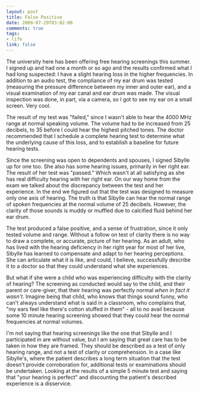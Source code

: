 ```yaml
--- 
layout: post
title: False Positive
date: 2009-07-29T03:02:00
comments: true
tags:
- life
link: false
---
```

The university here has been offering free hearing screenings this summer. I signed up and had one a month or so ago and the results confirmed what I had long suspected: I have a slight hearing loss in the higher frequencies. In addition to an audio test, the compliance of my ear drum was tested (measuring the pressure difference between my inner and outer ear), and a visual examination of my ear canal and ear drum was made. The visual inspection was done, in part, via a camera, so I got to see my ear on a small screen. Very cool.

The result of my test was "failed," since I wasn't able to hear the 4000 MHz range at normal speaking volume. The volume had to be increased from 25 decibels, to 35 before I could hear the highest pitched tones. The doctor recommended that I schedule a complete hearing test to determine what the underlying cause of this loss, and to establish a baseline for future hearing tests.

Since the screening was open to dependents and spouses, I signed Sibylle up for one too. She also has some hearing issues, primarily in her right ear. The result of her test was "passed." Which wasn't at all satisfying as she has real difficulty hearing with her right ear. On our way home from the exam we talked about the discrepancy between the test and her experience. In the end we figured out that the test was designed to measure only one axis of hearing. The truth is that Sibylle can hear the normal range of spoken frequencies at the normal volume of 25 decibels. However, the clarity of those sounds is muddy or muffled due to calcified fluid behind her ear drum.

The test produced a false positive, and a sense of frustration, since it only tested volume and range. Without a follow on test of clarity there is no way to draw a complete, or accurate, picture of her hearing. As an adult, who has lived with the hearing deficiency in her right year for most of her live, Sibylle has learned to compensate and adapt to her hearing perceptions. She can articulate what it is like, and could, I believe, successfully describe it to a doctor so that they could understand what she experiences.

But what if she were a child who was experiencing difficulty with the clarity of hearing? The screening as conducted would say to the child, and their parent or care-giver, that their hearing was perfectly normal <em>when in fact it wasn't</em>. Imagine being that child, who knows that things sound funny, who can't always understand what is said in a classroom, who complains that, "my ears feel like there's cotton stuffed in them" - all to no avail because some 10 minute hearing screening showed that they could hear the normal frequencies at normal volumes.

I'm not saying that hearing screenings like the one that Sibylle and I participated in are without value, but I am saying that great care has to be taken in how they are framed. They should be described as a test of only hearing range, and not a test of clarity or comprehension. In a case like Sibylle's, where the patient describes a long term situation that the test doesn't provide corroboration for, additional tests or examinations should be undertaken. Looking at the results of a simple 5 minute test and saying that "your hearing is perfect" and discounting the patient's described experience is a disservice.
